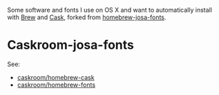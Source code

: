 Some software and fonts I use on OS X and want to automatically install with [Brew](http://brew.sh/) and [Cask](http://caskroom.io/), forked from [homebrew-josa-fonts](https://github.com/josa42/homebrew-josa-fonts).

# Caskroom-josa-fonts

See:
* [caskroom/homebrew-cask](https://github.com/caskroom/homebrew-cask)
* [caskroom/homebrew-fonts](https://github.com/caskroom/homebrew-fonts)
